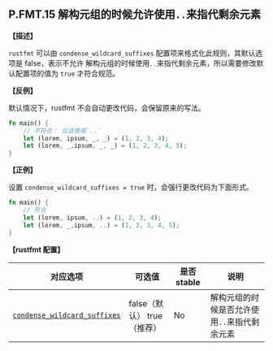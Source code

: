 ## P.FMT.15  解构元组的时候允许使用`..`来指代剩余元素

**【描述】**

`rustfmt` 可以由 `condense_wildcard_suffixes` 配置项来格式化此规则，其默认选项是 false，表示不允许 解构元组的时候使用`..`来指代剩余元素，所以需要修改默认配置项的值为 `true` 才符合规范。

**【反例】**

默认情况下，rustfmt 不会自动更改代码，会保留原来的写法。

```rust
fn main() {
    // 不符合： 应该使用`..`
    let (lorem, ipsum, _, _) = (1, 2, 3, 4);
    let (lorem, _,ipsum, _, _) = (1, 2, 3, 4, 5);
}
```

**【正例】**

设置 `condense_wildcard_suffixes = true` 时，会强行更改代码为下面形式。

```rust
fn main() {
    // 符合
    let (lorem, ipsum, ..) = (1, 2, 3, 4);
    let (lorem, _,ipsum, ..) = (1, 2, 3, 4, 5);
}
```

**【rustfmt 配置】**

| 对应选项                                                     | 可选值                      | 是否 stable | 说明                                         |
| ------------------------------------------------------------ | --------------------------- | ----------- | -------------------------------------------- |
| [`condense_wildcard_suffixes`](https://rust-lang.github.io/rustfmt/?#condense_wildcard_suffixes) | false（默认） true （推荐） | No          | 解构元组的时候是否允许使用`..`来指代剩余元素 |

